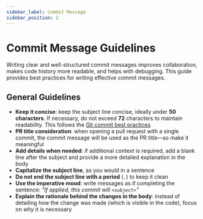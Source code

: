 ```yaml
---
sidebar_label: Commit Message
sidebar_position: 2
---
```


# Commit Message Guidelines

Writing clear and well-structured commit messages improves collaboration, makes code history more readable, and helps with debugging. This guide provides best practices for writing effective commit messages.

## General Guidelines

- **Keep it concise**: keep the subject line concise, ideally under **50 characters**. If necessary, do not exceed **72** characters to maintain readability. This follows the [Git commit best practices](https://git-scm.com/docs/git-commit#_discussion)
- **PR title consideration**: when opening a pull request with a single commit, the commit message will be used as the PR title—so make it meaningful
- **Add details when needed**: if additional context is required, add a blank line after the subject and provide a more detailed explanation in the body
- **Capitalize the subject line**, as you would in a sentence
- **Do not end the subject line with a period** (`.`) to keep it clean
- **Use the imperative mood**: write messages as if completing the sentence: _"If applied, this commit will `<subject>`"_
- **Explain the rationale behind the changes in the body**: instead of detailing _how_ the change was made (which is visible in the code), focus on _why_ it is necessary
